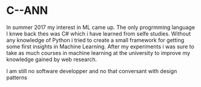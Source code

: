 # C--ANN
In summer 2017 my interest in ML came up. The only progrmming language I knwe back thes was C# which i have learned from selfe studies.
Without any knowledge of Python i tried to create a small framework for getting some first insights in Machine Learning. After my experiments i was sure to take as much courses in machine learning at the university to improve my knowledge gained by web research.

I am still no software developper and no that conversant with design patterns

